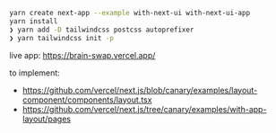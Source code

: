 ```bash
yarn create next-app --example with-next-ui with-next-ui-app
yarn install
❯ yarn add -D tailwindcss postcss autoprefixer
❯ yarn tailwindcss init -p     
```

live app: https://brain-swap.vercel.app/

to implement:
- https://github.com/vercel/next.js/blob/canary/examples/layout-component/components/layout.tsx 
- https://github.com/vercel/next.js/tree/canary/examples/with-app-layout/pages
